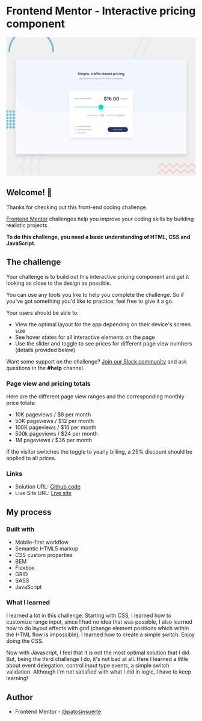 # Frontend Mentor - Interactive pricing component

![Design preview for the Interactive pricing component coding challenge](./design/desktop-preview.jpg)

## Welcome! 👋

Thanks for checking out this front-end coding challenge.

[Frontend Mentor](https://www.frontendmentor.io) challenges help you improve your coding skills by building realistic projects.

**To do this challenge, you need a basic understanding of HTML, CSS and JavaScript.**

## The challenge

Your challenge is to build out this interactive pricing component and get it looking as close to the design as possible.

You can use any tools you like to help you complete the challenge. So if you've got something you'd like to practice, feel free to give it a go.

Your users should be able to:

- View the optimal layout for the app depending on their device's screen size
- See hover states for all interactive elements on the page
- Use the slider and toggle to see prices for different page view numbers (details provided below)

Want some support on the challenge? [Join our Slack community](https://www.frontendmentor.io/slack) and ask questions in the **#help** channel.

### Page view and pricing totals

Here are the different page view ranges and the corresponding monthly price totals:

- 10K pageviews / $8 per month
- 50K pageviews / $12 per month
- 100K pageviews / $16 per month
- 500k pageviews / $24 per month
- 1M pageviews / $36 per month

If the visitor switches the toggle to yearly billing, a 25% discount should be applied to all prices.

### Links

- Solution URL: [Github code](https://github.com/pabarcag/interactive-pricing-component)
- Live Site URL: [Live site](https://pabarcag.github.io/interactive-pricing-component/)


## My process

### Built with

- Mobile-first workflow
- Semantic HTML5 markup
- CSS custom properties
- BEM
- Flexbox
- GRID
- SASS
- JavaScript


### What I learned

I learned a lot in this challenge. Starting with CSS, I learned how to customize range input, since I had no idea that was possible, I also learned how to do layout effects with grid (change element positions which within the HTML flow is impossible), I learned how to create a simple switch. Enjoy doing the CSS.

Now with Javascript, I feel that it is not the most optimal solution that I did. But, being the third challenge I do, it's not bad at all.
Here I learned a little about event delegation, control input type events, a simple switch validation.
Although I'm not satisfied with what I did in logic, I have to keep learning!


## Author
- Frontend Mentor - [@patosinsuerte](https://www.frontendmentor.io/profile/Patosinsuerte)
